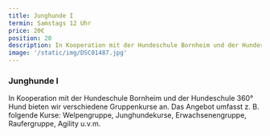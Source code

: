 ```yaml
---
title: Junghunde I
termin: Samstags 12 Uhr
price: 20€
position: 20
description: In Kooperation mit der Hundeschule Bornheim und der Hundeschule 360° Hund bieten wir verschiedene Gruppenkurse an.
image: '/static/img/DSC01487.jpg'
---
```


### Junghunde I

In Kooperation mit der Hundeschule Bornheim und der Hundeschule 360° Hund bieten wir verschiedene Gruppenkurse an. Das Angebot umfasst z. B. folgende Kurse: Welpengruppe, Junghundekurse, Erwachsenengruppe, Raufergruppe, Agility u.v.m.
